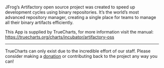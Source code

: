 JFrog’s Artifactory open source project was created to speed up development cycles using binary repositories. It’s the world’s most advanced repository manager, creating a single place for teams to manage all their binary artifacts efficiently.

This App is supplied by TrueCharts, for more information visit the manual: https://truecharts.org/charts/incubator/artifactory-oss

---

TrueCharts can only exist due to the incredible effort of our staff.
Please consider making a [donation](https://truecharts.org/docs/about/sponsor) or contributing back to the project any way you can!
